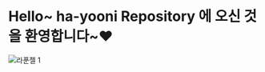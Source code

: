 # Hello~ ha-yooni Repository 에 오신 것을 환영합니다~♥
![라푼젤 1](https://user-images.githubusercontent.com/101571750/181186008-a8e98aaf-0f06-4ab9-90ef-00c3e7355b5e.jpg)

